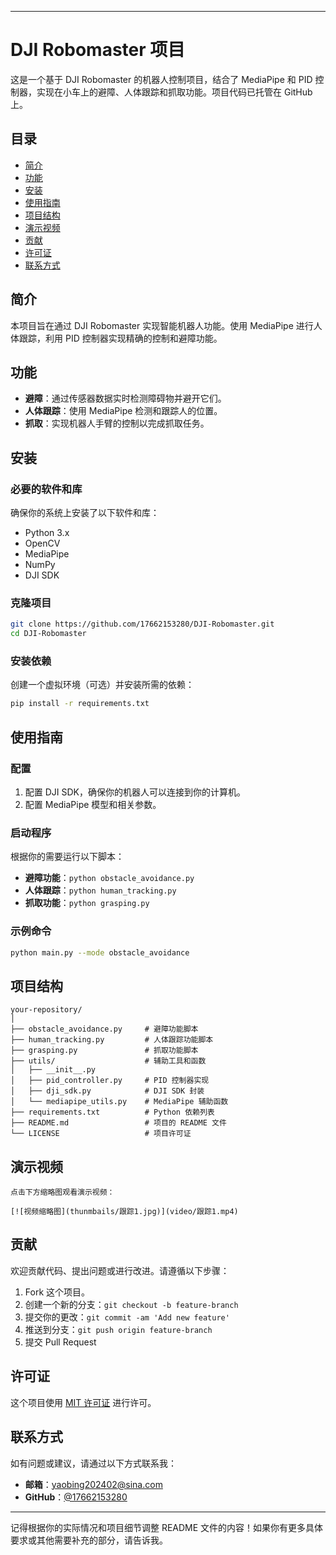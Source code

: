 

---

# DJI Robomaster 项目

这是一个基于 DJI Robomaster 的机器人控制项目，结合了 MediaPipe 和 PID 控制器，实现在小车上的避障、人体跟踪和抓取功能。项目代码已托管在 GitHub 上。

## 目录

- [简介](#简介)
- [功能](#功能)
- [安装](#安装)
- [使用指南](#使用指南)
- [项目结构](#项目结构)
- [演示视频](#演示视频)
- [贡献](#贡献)
- [许可证](#许可证)
- [联系方式](#联系方式)

## 简介

本项目旨在通过 DJI Robomaster 实现智能机器人功能。使用 MediaPipe 进行人体跟踪，利用 PID 控制器实现精确的控制和避障功能。

## 功能

- **避障**：通过传感器数据实时检测障碍物并避开它们。
- **人体跟踪**：使用 MediaPipe 检测和跟踪人的位置。
- **抓取**：实现机器人手臂的控制以完成抓取任务。

## 安装

### 必要的软件和库

确保你的系统上安装了以下软件和库：

- Python 3.x
- OpenCV
- MediaPipe
- NumPy
- DJI SDK

### 克隆项目

```bash
git clone https://github.com/17662153280/DJI-Robomaster.git
cd DJI-Robomaster
```

### 安装依赖

创建一个虚拟环境（可选）并安装所需的依赖：

```bash
pip install -r requirements.txt
```

## 使用指南

### 配置

1. 配置 DJI SDK，确保你的机器人可以连接到你的计算机。
2. 配置 MediaPipe 模型和相关参数。

### 启动程序

根据你的需要运行以下脚本：

- **避障功能**：`python obstacle_avoidance.py`
- **人体跟踪**：`python human_tracking.py`
- **抓取功能**：`python grasping.py`

### 示例命令

```bash
python main.py --mode obstacle_avoidance
```

## 项目结构

```
your-repository/
│
├── obstacle_avoidance.py     # 避障功能脚本
├── human_tracking.py         # 人体跟踪功能脚本
├── grasping.py               # 抓取功能脚本
├── utils/                    # 辅助工具和函数
│   ├── __init__.py
│   ├── pid_controller.py     # PID 控制器实现
│   ├── dji_sdk.py            # DJI SDK 封装
│   └── mediapipe_utils.py    # MediaPipe 辅助函数
├── requirements.txt          # Python 依赖列表
├── README.md                 # 项目的 README 文件
└── LICENSE                   # 项目许可证
```

## 演示视频
```
点击下方缩略图观看演示视频：

[![视频缩略图](thunmbails/跟踪1.jpg)](video/跟踪1.mp4)

```


## 贡献

欢迎贡献代码、提出问题或进行改进。请遵循以下步骤：

1. Fork 这个项目。
2. 创建一个新的分支：`git checkout -b feature-branch`
3. 提交你的更改：`git commit -am 'Add new feature'`
4. 推送到分支：`git push origin feature-branch`
5. 提交 Pull Request

## 许可证

这个项目使用 [MIT 许可证](LICENSE) 进行许可。

## 联系方式

如有问题或建议，请通过以下方式联系我：

- **邮箱**：yaobing202402@sina.com
- **GitHub**：[@17662153280](https://github.com/17662153280)

---

记得根据你的实际情况和项目细节调整 README 文件的内容！如果你有更多具体要求或其他需要补充的部分，请告诉我。
